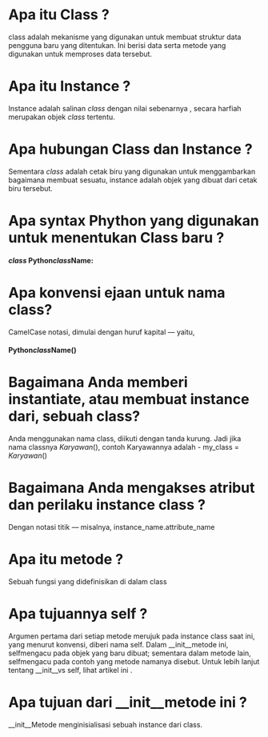 # Apa itu Class ?
class adalah mekanisme yang digunakan untuk membuat struktur data pengguna baru yang ditentukan. Ini berisi data serta metode yang digunakan untuk memproses data tersebut.
# Apa itu Instance ?
Instance adalah salinan *class* dengan nilai sebenarnya , secara harfiah merupakan objek *class* tertentu.
# Apa hubungan Class dan Instance ?
Sementara *class* adalah cetak biru yang digunakan untuk menggambarkan bagaimana membuat sesuatu, instance adalah objek yang dibuat dari cetak biru tersebut.
# Apa syntax Phython yang digunakan untuk menentukan Class baru ?
#### *class* Python*class*Name:
# Apa konvensi ejaan untuk nama class?
CamelCase notasi, dimulai dengan huruf kapital — yaitu,
#### Python*class*Name()
# Bagaimana Anda memberi instantiate, atau membuat instance dari, sebuah class?
Anda menggunakan nama class, diikuti dengan tanda kurung. Jadi jika nama classnya *Karyawan*(), contoh Karyawannya adalah - my_class = *Karyawan*()
# Bagaimana Anda mengakses atribut dan perilaku instance class ?
Dengan notasi titik — misalnya, instance_name.attribute_name
# Apa itu metode ?
Sebuah fungsi yang didefinisikan di dalam class
# Apa tujuannya self ?
Argumen pertama dari setiap metode merujuk pada instance class saat ini, yang menurut konvensi, diberi nama self. Dalam __init__metode ini, selfmengacu pada objek yang baru dibuat; sementara dalam metode lain, selfmengacu pada contoh yang metode namanya disebut. Untuk lebih lanjut tentang __init__vs self, lihat artikel ini .
# Apa tujuan dari __init__metode ini ?
__init__Metode menginisialisasi sebuah instance dari class.